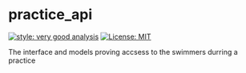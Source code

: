 # practice_api

[![style: very good analysis][very_good_analysis_badge]][very_good_analysis_link]
[![License: MIT][license_badge]][license_link]

The interface and models proving accsess to the swimmers durring a practice

[license_badge]: https://img.shields.io/badge/license-MIT-blue.svg
[license_link]: https://opensource.org/licenses/MIT
[very_good_analysis_badge]: https://img.shields.io/badge/style-very_good_analysis-B22C89.svg
[very_good_analysis_link]: https://pub.dev/packages/very_good_analysis